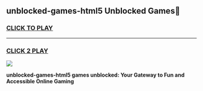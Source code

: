 
## unblocked-games-html5 Unblocked Games👋
<h3>
<a href="https://news.freeplayer.one?title=unblocked-games-html5&ref=16F">CLICK TO PLAY</a></h3>
<hr>

<h3>
<a href="https://news.freeplayer.one?title=unblocked-games-html5&ref=16F">CLICK 2 PLAY</a>
  
</h3>

<a href="https://news.freeplayer.one?title=unblocked-games-html5&ref=16F/"><img src="https://clearcache.store/games.png"></a>


**unblocked-games-html5 games unblocked: Your Gateway to Fun and Accessible Online Gaming**
